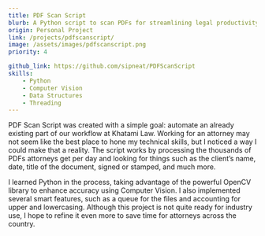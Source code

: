 ```yaml
---
title: PDF Scan Script
blurb: A Python script to scan PDFs for streamlining legal productivity
origin: Personal Project
link: /projects/pdfscanscript/
image: /assets/images/pdfscanscript.png
priority: 4

github_link: https://github.com/sipneat/PDFScanScript
skills:
    - Python
    - Computer Vision
    - Data Structures
    - Threading
---
```


PDF Scan Script was created with a simple goal: automate an already existing part of our workflow at Khatami Law. Working for an attorney may not seem like the best place to hone my technical skills, but I noticed a way I could make that a reality. The script works by processing the thousands of PDFs attorneys get per day and looking for things such as the client’s name, date, title of the document, signed or stamped, and much more.

I learned Python in the process, taking advantage of the powerful OpenCV library to enhance accuracy using Computer Vision. I also implemented several smart features, such as a queue for the files and accounting for upper and lowercasing. Although this project is not quite ready for industry use, I hope to refine it even more to save time for attorneys across the country.
